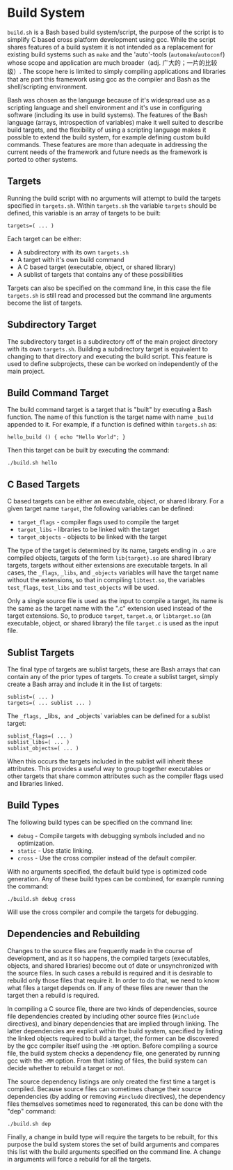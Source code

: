 Build System
============

`build.sh` is a Bash based build system/script, the purpose of the script is to
simplify C based cross platform development using gcc. While the script shares
features of a build system it is not intended as a replacement for existing
build systems such as `make` and the 'auto'-tools (`automake`/`autoconf`) whose
scope and application are much broader（adj. 广大的；一片的比较级）. 
The scope here is limited to simply
compiling applications and libraries that are part this framework using gcc as
the compiler and Bash as the shell/scripting environment.

Bash was chosen as the language because of it's widespread use as a scripting
language and shell environment and it's use in configuring software (including
its use in build systems). The features of the Bash language (arrays,
introspection of variables) make it well suited to describe build targets, and
the flexibility of using a scripting language makes it possible to extend the
build system, for example defining custom build commands. These features are
more than adequate in addressing the current needs of the framework and future
needs as the framework is ported to other systems.

Targets
-------

Running the build script with no arguments will attempt to build the targets 
specified in `targets.sh`. Within `targets.sh` the variable `targets` should
be defined, this variable is an array of targets to be built:

    targets=( ... )

Each target can be either:

-   A subdirectory with its own `targets.sh`
-   A target with it's own build command
-   A C based target (executable, object, or shared library)
-   A sublist of targets that contains any of these possibilities

Targets can also be specified on the command line, in this case the file
`targets.sh` is still read and processed but the command line arguments become
the list of targets.

Subdirectory Target
-------------------

The subdirectory target is a subdirectory off of the main project directory
with its own `targets.sh`. Building a subdirectory target is equivalent to
changing to that directory and executing the build script. This feature is
used to define subprojects, these can be worked on independently of the main
project.

Build Command Target
--------------------

The build command target is a target that is "built" by executing a Bash
function. The name of this function is the target name with name `_build`
appended to it. For example, if a function is defined within `targets.sh` as:

    hello_build () { echo "Hello World"; }

Then this target can be built by executing the command:

    ./build.sh hello

C Based Targets
---------------

C based targets can be either an executable, object, or shared library. For a
given target name `target`, the following variables can be defined:

-   `target_flags` - compiler flags used to compile the target
-   `target_libs` - libraries to be linked with the target
-   `target_objects` - objects to be linked with the target

The type of the target is determined by its name, targets ending in `.o` are
compiled objects, targets of the form `lib{target}.so` are shared library
targets, targets without either extensions are executable targets. In all cases,
the `_flags`, `_libs`, and `_objects` variables will have the target name
without the extensions, so that in compiling `libtest.so`, the variables
`test_flags`, `test_libs` and `test_objects` will be used.

Only a single source file is used as the input to compile a target, its name is
the same as the target name with the ".c" extension used instead of the target
extensions. So, to produce `target`, `target.o`, or `libtarget.so` (an
executable, object, or shared library) the file `target.c` is used as the
input file.

Sublist Targets
---------------

The final type of targets are sublist targets, these are Bash arrays that can
contain any of the prior types of targets. To create a sublist target, simply
create a Bash array and include it in the list of targets:

    sublist=( ... )
    targets=( ... sublist ... )

The `_flags, `_libs`, and `_objects` variables can be defined for a sublist
target:

    sublist_flags=( ... )
    sublist_libs=( ... )
    sublist_objects=( ... )

When this occurs the targets included in the sublist will inherit these
attributes. This provides a useful way to group together executables or other
targets that share common attributes such as the compiler flags used and
libraries linked.

Build Types
-----------

The following build types can be specified on the command line:

-   `debug` - Compile targets with debugging symbols included and no
    	      optimization.
-   `static` - Use static linking.
-   `cross` - Use the cross compiler instead of the default compiler.

With no arguments specified, the default build type is optimized code
generation. Any of these build types can be combined, for example running the
command:

    ./build.sh debug cross

Will use the cross compiler and compile the targets for debugging.

Dependencies and Rebuilding
---------------------------

Changes to the source files are frequently made in the course of development,
and as it so happens, the compiled targets (executables, objects, and shared
libraries) become out of date or unsynchronized with the source files. In such
cases a rebuild is required and it is desirable to rebuild only those files
that require it. In order to do that, we need to know what files a target
depends on. If any of these files are newer than the target then a rebuild is
required.

In compiling a C source file, there are two kinds of dependencies, source file
dependencies created by including other source files (`#include` directives),
and binary dependencies that are implied through linking. The latter
dependencies are explicit within the build system, specified by listing the
linked objects required to build a target, the former can be discovered by the
gcc compiler itself using the `-MM` option. Before compiling a source file, the
build system checks a dependency file, one generated by running gcc with the
`-MM` option. From that listing of files, the build system can decide whether to
rebuild a target or not.

The source dependency listings are only created the first time a target is
compiled. Because source files can sometimes change their source dependencies
(by adding or removing `#include` directives), the dependency files themselves
sometimes need to regenerated, this can be done with the "dep" command:

    ./build.sh dep

Finally, a change in build type will require the targets to be rebuilt, for
this purpose the build system stores the set of build arguments and compares
this list with the build arguments specified on the command line. A change in
arguments will force a rebuild for all the targets. 

